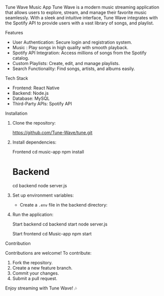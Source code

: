 Tune Wave Music App
Tune Wave is a modern music streaming application that allows users to explore, stream, and manage their favorite music seamlessly. With a sleek and intuitive interface, Tune Wave integrates with the Spotify API to provide users with a vast library of songs, and playlist.

Features

- User Authentication: Secure login and registration system.
- Music : Play songs in high quality with smooth playback.
- Spotify API Integration: Access millions of songs from the Spotify catalog.
- Custom Playlists: Create, edit, and manage playlists.
- Search Functionality: Find songs, artists, and albums easily.


Tech Stack

- Frontend: React Native
- Backend: Node.js
- Database: MySQL
- Third-Party APIs: Spotify API

Installation

1. Clone the repository:
  
   https://github.com/Tune-Wave/tune.git
   

2. Install dependencies:
  
   Frontend
   cd music-app
   npm install

   # Backend
   cd backend
   node server.js
   

3. Set up environment variables:
   - Create a `.env` file in the backend directory:
    

4. Run the application:
   
   Start backend
   cd backend
   start node server.js

   Start frontend
   cd Music-app
   npm start
   

Contribution

Contributions are welcome! To contribute:
1. Fork the repository.
2. Create a new feature branch.
3. Commit your changes.
4. Submit a pull request.



Enjoy streaming with Tune Wave! 🎶

